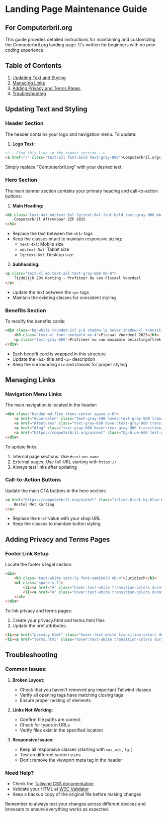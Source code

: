 # Landing Page Maintenance Guide
## For Computerbril.org

This guide provides detailed instructions for maintaining and customizing the Computerbril.org landing page. It's written for beginners with no prior coding experience.

## Table of Contents
1. [Updating Text and Styling](#updating-text-and-styling)
2. [Managing Links](#managing-links)
3. [Adding Privacy and Terms Pages](#adding-privacy-and-terms-pages)
4. [Troubleshooting](#troubleshooting)

## Updating Text and Styling

### Header Section
The header contains your logo and navigation menu. To update:

1. **Logo Text:**
```html
<!-- Find this line in the header section -->
<a href="/" class="text-2xl font-bold text-gray-800">Computerbril.org</a>
```
Simply replace "Computerbril.org" with your desired text.

### Hero Section
The main banner section contains your primary heading and call-to-action buttons:

1. **Main Heading:**
```html
<h1 class="text-4xl md:text-5xl lg:text-6xl font-bold text-gray-900 mb-6 leading-tight">
    Computerbril Aftrekbaar ZZP 2025
</h1>
```
- Replace the text between the `<h1>` tags
- Keep the classes intact to maintain responsive sizing:
  - `text-4xl`: Mobile size
  - `md:text-5xl`: Tablet size
  - `lg:text-6xl`: Desktop size

2. **Subheading:**
```html
<p class="text-xl md:text-2xl text-gray-600 mb-8">
    Tijdelijk 20% Korting - Profiteer Nu van Fiscaal Voordeel
</p>
```
- Update the text between the `<p>` tags
- Maintain the existing classes for consistent styling

### Benefits Section
To modify the benefits cards:

```html
<div class="bg-white rounded-2xl p-8 shadow-lg hover:shadow-xl transition-shadow duration-300">
    <h3 class="text-xl font-semibold mb-4">Fiscaal Voordeel 2025</h3>
    <p class="text-gray-600">Profiteer nu van maximale belastingaftrek...</p>
</div>
```
- Each benefit card is wrapped in this structure
- Update the `<h3>` title and `<p>` description
- Keep the surrounding `div` and classes for proper styling

## Managing Links

### Navigation Menu Links
The main navigation is located in the header:

```html
<div class="hidden md:flex items-center space-x-8">
    <a href="#voordelen" class="text-gray-600 hover:text-gray-900 transition-colors duration-300">Voordelen</a>
    <a href="#features" class="text-gray-600 hover:text-gray-900 transition-colors duration-300">Features</a>
    <a href="#faq" class="text-gray-600 hover:text-gray-900 transition-colors duration-300">FAQ</a>
    <a href="https://computerbril.org/winkel" class="bg-blue-600 text-white px-6 py-2 rounded-full hover:bg-blue-700">Bestel Nu</a>
</div>
```

To update links:
1. Internal page sections: Use `#section-name`
2. External pages: Use full URL starting with `https://`
3. Always test links after updating

### Call-to-Action Buttons
Update the main CTA buttons in the hero section:

```html
<a href="https://computerbril.org/winkel" class="inline-block bg-blue-600 text-white px-8 py-4 rounded-full">
    Bestel Met Korting
</a>
```
- Replace the `href` value with your shop URL
- Keep the classes to maintain button styling

## Adding Privacy and Terms Pages

### Footer Link Setup
Locate the footer's legal section:

```html
<div>
    <h3 class="text-white text-lg font-semibold mb-4">Juridisch</h3>
    <ul class="space-y-2">
        <li><a href="#" class="hover:text-white transition-colors duration-300">Privacy Policy</a></li>
        <li><a href="#" class="hover:text-white transition-colors duration-300">Algemene Voorwaarden</a></li>
    </ul>
</div>
```

To link privacy and terms pages:
1. Create your privacy.html and terms.html files
2. Update the href attributes:
```html
<li><a href="privacy.html" class="hover:text-white transition-colors duration-300">Privacy Policy</a></li>
<li><a href="terms.html" class="hover:text-white transition-colors duration-300">Algemene Voorwaarden</a></li>
```

## Troubleshooting

### Common Issues:

1. **Broken Layout:**
   - Check that you haven't removed any important Tailwind classes
   - Verify all opening tags have matching closing tags
   - Ensure proper nesting of elements

2. **Links Not Working:**
   - Confirm file paths are correct
   - Check for typos in URLs
   - Verify files exist in the specified location

3. **Responsive Issues:**
   - Keep all responsive classes (starting with `sm:`, `md:`, `lg:`)
   - Test on different screen sizes
   - Don't remove the viewport meta tag in the header

### Need Help?
- Check the [Tailwind CSS documentation](https://tailwindcss.com/docs)
- Validate your HTML at [W3C Validator](https://validator.w3.org/)
- Keep a backup copy of the original file before making changes

Remember to always test your changes across different devices and browsers to ensure everything works as expected.